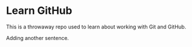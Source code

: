 # Learn GitHub
This is a throwaway repo used to learn about working with Git and GitHub.

Adding another sentence.
